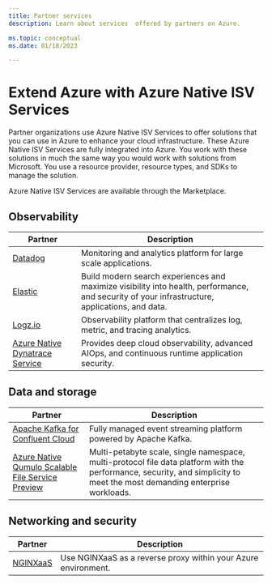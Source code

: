 ```yaml
---
title: Partner services
description: Learn about services  offered by partners on Azure. 

ms.topic: conceptual
ms.date: 01/18/2023

---
```


# Extend Azure with Azure Native ISV Services

Partner organizations use Azure Native ISV Services to offer solutions that you can use in Azure to enhance your cloud infrastructure. These Azure Native ISV Services are fully integrated into Azure. You work with these solutions in much the same way you would work with solutions from Microsoft. You use a resource provider, resource types, and SDKs to manage the solution.

Azure Native ISV Services are available through the Marketplace.

## Observability

|Partner  |Description  |
|---|---------|
|[Datadog](datadog/overview.md) |  Monitoring and analytics platform for large scale applications. |
|[Elastic](elastic/overview.md) | Build modern search experiences and maximize visibility into health, performance, and security of your infrastructure, applications, and data.  |
|[Logz.io](logzio/overview.md)     | Observability platform that centralizes log, metric, and tracing analytics. |
|[Azure Native Dynatrace Service](dynatrace/dynatrace-overview.md)   | Provides deep cloud observability, advanced AIOps, and continuous runtime application security.  |

## Data and storage

|Partner  |Description  |
|---|---------|
| [Apache Kafka for Confluent Cloud](apache-kafka-confluent-cloud/overview.md)    | Fully managed event streaming platform powered by Apache Kafka. |
| [Azure Native Qumulo Scalable File Service Preview](qumulo/qumulo-overview.md)   |  Multi-petabyte scale, single namespace, multi-protocol file data platform with the performance, security, and simplicity to meet the most demanding enterprise workloads.  |

## Networking and security

|Partner  |Description  |
|---|---------|
|[NGINXaaS ](nginx/nginx-overview.md)   | Use NGINXaaS as a reverse proxy within your Azure environment. |
